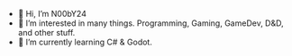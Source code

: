 - 👋 Hi, I’m N00bY24
- 👀 I’m interested in many things. Programming, Gaming, GameDev, D&D, and other stuff.
- 🌱 I’m currently learning C# & Godot.

<!---
(- 💞️ I’m looking to collaborate on ...)
(- 📫 How to reach me ...)

N00bY24/N00bY24 is a ✨ special ✨ repository because its `README.md` (this file) appears on your GitHub profile.
You can click the Preview link to take a look at your changes.
--->
